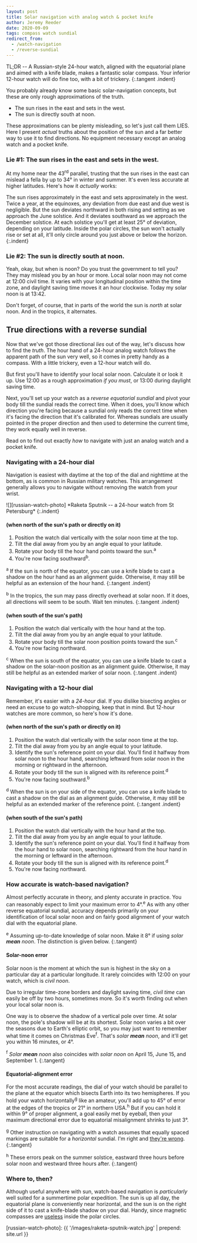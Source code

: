 ```yaml
---
layout: post
title: Solar navigation with analog watch & pocket knife
author: Jeremy Reeder
date: 2020-09-09
tags: compass watch sundial
redirect_from:
  - /watch-navigation
  - /reverse-sundial
---
```


TL;DR -- A Russian-style 24-hour watch, aligned with the equatorial plane and
aimed with a knife blade, makes a fantastic solar compass. Your inferior
12-hour watch will do fine too, with a bit of trickery.
{:.tangent .indent}

You probably already know some basic solar-navigation concepts, but these are
only rough approximations of the truth.
- The sun rises in the east and sets in the west.
- The sun is directly south at noon.

These approximations can be plenty misleading, so let's just call them LIES.
Here I present _actual_ truths about the position of the sun and a far better
way to use it to find directions. No equipment necessary except an analog
watch and a pocket knife.

### Lie #1: The sun rises in the east and sets in the west.

At my home near the 43<sup>rd</sup> parallel, trusting that the sun rises in
the east can mislead a fella by up to 34° in winter and summer. It's even less
accurate at higher latitudes. Here's how it _actually_ works:

The sun rises approximately in the east and sets approximately in the west.
Twice a year, at the equinoxes, any deviation from due east and due west is
negligible. But the sun deviates northward in both rising and setting as we
approach the June solstice. And it deviates southward as we approach the
December solstice.  At each solstice you'll get at least 25° of deviation,
depending on your latitude. Inside the polar circles, the sun won't actually
rise or set at all, it'll only circle around you just above or below the
horizon.
{:.indent}

### Lie #2: The sun is directly south at noon.

Yeah, okay, but when is noon? Do you trust the government to tell you? They may
mislead you by an hour or more. Local solar noon may not come at 12:00 civil
time. It varies with your longitudinal position within the time zone, and
daylight saving time moves it an hour clockwise. Today my solar noon is at
13:42.

Don't forget, of course, that in parts of the world the sun is _north_ at solar
noon. And in the tropics, it alternates.

## True directions with a reverse sundial

Now that we've got those directional _lies_ out of the way, let's discuss how
to find the _truth_. The hour hand of a 24-hour analog watch follows the
apparent path of the sun very well, so it comes in pretty handy as a compass.
With a little trickery, even a 12-hour watch will do.

But first you'll have to identify your local solar noon. Calculate it or look
it up. Use 12:00 as a rough approximation _if you must_, or 13:00 during
daylight saving time.

Next, you'll set up your watch as a _reverse equatorial sundial_ and pivot your
body till the sundial reads the correct time. When it does, you'll know which
direction you're facing because a sundial only reads the correct time when it's
facing the direction that it's calibrated for. Whereas sundials are usually
pointed in the proper direction and then used to determine the current time,
they work equally well in reverse.

Read on to find out exactly _how_ to navigate with just an analog watch and a
pocket knife.

### Navigating with a 24-hour dial

Navigation is easiest with daytime at the top of the dial and nighttime at the
bottom, as is common in Russian military watches. This arrangement generally
allows you to navigate without removing the watch from your wrist.

<div class="gallery" markdown="1">
![][russian-watch-photo]
*Raketa Sputnik -- a 24-hour watch from St Petersburg*
{:.indent}
</div>

#### (when north of the sun's path or directly on it)
1. Position the watch dial vertically with the solar noon time at the top.
2. Tilt the dial away from you by an angle equal to your latitude.
3. Rotate your body till the hour hand points toward the sun.<sup>a</sup>
4. You're now facing southward<sup>b</sup>.

<sup>a</sup> If the sun is north of the equator, you can use a knife blade to
cast a shadow on the hour hand as an alignment guide. Otherwise, it may still
be helpful as an extension of the hour hand.
{:.tangent .indent}

<sup>b</sup> In the tropics, the sun may pass directly overhead at solar noon.
If it does, all directions will seem to be south. Wait ten minutes.
{:.tangent .indent}

#### (when south of the sun's path)
1. Position the watch dial vertically with the hour hand at the top.
2. Tilt the dial away from you by an angle equal to your latitude.
3. Rotate your body till the solar noon position points toward the sun.<sup>c</sup>
4. You're now facing northward.

<sup>c</sup> When the sun is south of the equator, you can use a knife blade to
cast a shadow on the solar-noon position as an alignment guide. Otherwise, it
may still be helpful as an extended marker of solar noon.
{:.tangent .indent}

### Navigating with a 12-hour dial

Remember, it's easier with a _24-hour_ dial. If you dislike bisecting angles or
need an excuse to go watch-shopping, keep that in mind. But 12-hour watches are
more common, so here's how it's done.

#### (when north of the sun's path or directly on it)

1. Position the watch dial vertically with the solar noon time at the top.
2. Tilt the dial away from you by an angle equal to your latitude.
3. Identify the sun's reference point on your dial. You'll find it halfway from solar noon to the hour hand, searching leftward from solar noon in the morning or rightward in the afternoon.
4. Rotate your body till the sun is aligned with its reference point.<sup>d</sup>
5. You're now facing southward.<sup>b</sup>

<sup>d</sup> When the sun is on your side of the equator, you can use a knife
blade to cast a shadow on the dial as an alignment guide. Otherwise, it may
still be helpful as an extended marker of the reference point.
{:.tangent .indent}

#### (when south of the sun's path)

1. Position the watch dial vertically with the hour hand at the top.
2. Tilt the dial away from you by an angle equal to your latitude.
3. Identify the sun's reference point on your dial. You'll find it halfway from the hour hand to solar noon, searching rightward from the hour hand in the morning or leftward in the afternoon.
4. Rotate your body till the sun is aligned with its reference point.<sup>d</sup>
5. You're now facing northward.

### How accurate is watch-based navigation?

Almost perfectly accurate in theory, and plenty accurate in practice. You can
reasonably expect to limit your maximum error to 4°.<sup>e</sup> As with any other reverse
equatorial sundial, accuracy depends primarily on your identification of local
solar noon and on fairly good alignment of your watch dial with the equatorial
plane.

<sup>e</sup> Assuming up-to-date knowledge of solar noon. Make it 8° if using _solar **mean** noon_. The distinction is given below.
{:.tangent}

#### Solar-noon error

Solar noon is the moment at which the sun is highest in the sky on a particular day at a particular longitude. It rarely coincides with 12:00 on your watch, which is _civil noon_.

Due to irregular time-zone borders and daylight saving time, _civil time_ can easily be off by two hours, sometimes more.
So it's worth finding out when your local solar noon is.

One way is to observe the
shadow of a vertical pole over time. At solar noon, the pole's shadow will be
at its shortest. Solar noon varies a bit over the seasons due to Earth's
elliptic orbit, so you may just want to remember what time it comes on
Christmas Eve<sup>f</sup>. That's _solar **mean** noon_, and it'll get you within 16 minutes, or 4°.

<sup>f</sup> _Solar **mean** noon_ also coincides with _solar noon_ on April 15, June 15, and September 1.
{:.tangent}

#### Equatorial-alignment error

For the most accurate readings, the dial of your watch should be parallel to
the plane at the equator which bisects Earth into its two hemispheres. If you
hold your watch horizontally<sup>g</sup> like an amateur, you'll add up to 45°
of error at the edges of the tropics or 21° in northern USA.<sup>h</sup> But if
you can hold it within 9° of proper alignment, a goal easily met by eyeball,
then your maximum directional error due to equatorial misalignment shrinks to
just 3°.

<sup>g</sup> Other instruction on navigating with a watch assumes that equally
spaced markings are suitable for a _horizontal_ sundial. I'm right and [they're
wrong][bicevskis-error].
{:.tangent}

<sup>h</sup> These errors peak on the summer solstice, eastward three hours
before solar noon and westward three hours after.
{:.tangent}

### Where to, then?

Although useful anywhere with sun, watch-based navigation is _particularly_
well suited for a summertime polar expedition. The sun is up all day, the
equatorial plane is conveniently near horizontal, and the sun is on the right
side of it to cast a knife-blade shadow on your dial. Handy, since magnetic
compasses are [useless][compass-failure] inside the polar circles.


[russian-watch-photo]: {{ '/images/raketa-sputnik-watch.jpg' | prepend: site.url }}

[bicevskis-error]:  http://www.wildwoodsurvival.com/survival/navigation/rbsolarnav/index.html
[compass-failure]:  https://cultofsea.com/general/using-magnetic-compass-in-polar-regions/

